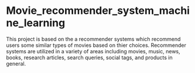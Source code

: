 # Movie_recommender_system_machine_learning
This project is based on the a recommender systems which recommend users some similar types of movies based on thier choices.
Recommender systems are utilized in a variety of areas including movies, music, news, books, research articles, search queries, social tags, and products in general. 
